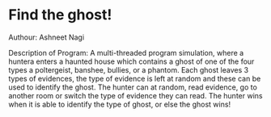 # Find the ghost!
Authour: Ashneet Nagi

Description of Program: A multi-threaded program simulation, where a huntera enters a haunted house which contains a ghost of one of the four types a
                        poltergeist, banshee, bullies, or a phantom. Each ghost leaves 3 types of evidences, the type of evidence is left at random and these
                        can be used to identify the ghost. The hunter can at random, read evidence, go to another room or switch the type of evidence they can read. 
                        The hunter wins when it is able to identify the type of ghost, or else the ghost wins!
